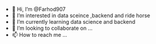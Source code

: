 - 👋 Hi, I’m @Farhod907
- 👀 I’m interested in data sceince ,backend and ride horse
- 🌱 I’m currently learning data science and backend
- 💞️ I’m looking to collaborate on ...
- 📫 How to reach me ...

<!---
Farhod907/Farhod907 is a ✨ special ✨ repository because its `README.md` (this file) appears on your GitHub profile.
You can click the Preview link to take a look at your changes.
--->
